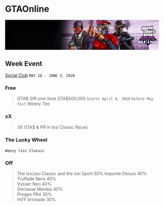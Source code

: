 # GTAOnline
![GTAOnline](/images/a291a8f9-f60b-4677-b3c3-1c590f15e6ac.jpg)
## Week Event
[Social Club](https://socialclub.rockstargames.com/events/sl3fD9Bs/3x-gta-rp-in-issi-classic-races)
`MAY 28 - JUNE 3, 2020`
### Free
>GTA$ Gift one-time GTA$500,000 `Starts April 9, 2020` `before May 31st`
>Weeny Tee
### xX
>3X GTA$ & PR in Issi Classic Races
### The Lucky Wheel
`Weeny lssi Classic`
### Off
>The lssi,lssi Classic and the lssi Sport 50% 
>Imponte Deluxo 40%  
>Truffade Nero 40%  
>Vysser Neo 40%  
>Declasse Mamba 40%  
>Progen PR4 30%  
>HVY brickade 30%  